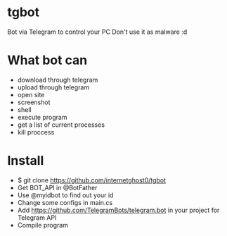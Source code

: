 # tgbot
Bot via Telegram to control your PC
Don't use it as malware :d

# What bot can
- download through telegram
- upload through telegram
- open site
- screenshot
- shell
- execute program
- get a list of current processes
- kill proccess

#  Install
- $ git clone https://github.com/internetghost0/tgbot
- Get BOT_API in @BotFather
- Use @myidbot to find out your id
- Change some configs in main.cs
- Add https://github.com/TelegramBots/telegram.bot in your project for Telegram API
- Compile program
